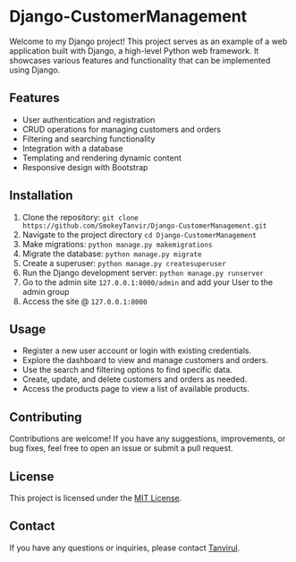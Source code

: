 # Django-CustomerManagement

Welcome to my Django project! This project serves as an example of a web application built with Django, a high-level Python web framework. It showcases various features and functionality that can be implemented using Django.

## Features

- User authentication and registration
- CRUD operations for managing customers and orders
- Filtering and searching functionality
- Integration with a database
- Templating and rendering dynamic content
- Responsive design with Bootstrap

## Installation

1. Clone the repository: ```git clone https://github.com/SmokeyTanvir/Django-CustomerManagement.git```
2. Navigate to the project directory ```cd Django-CustomerManagement```
3. Make migrations: ```python manage.py makemigrations```
4. Migrate the database: ```python manage.py migrate```
5. Create a superuser: ```python manage.py createsuperuser```
6. Run the Django development server: ```python manage.py runserver```
7. Go to the admin site ```127.0.0.1:8000/admin``` and add your User to the admin group 
8. Access the site @  ```127.0.0.1:8000```

## Usage

- Register a new user account or login with existing credentials.
- Explore the dashboard to view and manage customers and orders.
- Use the search and filtering options to find specific data.
- Create, update, and delete customers and orders as needed.
- Access the products page to view a list of available products.

## Contributing

Contributions are welcome! If you have any suggestions, improvements, or bug fixes, feel free to open an issue or submit a pull request.

## License

This project is licensed under the [MIT License](LICENSE).

## Contact

If you have any questions or inquiries, please contact [Tanvirul](mailto:mazumdersaiful1973@gmail.com).


